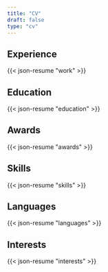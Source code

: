 ```yaml
---
title: "CV"
draft: false
type: "cv"
---
```


## Experience

{{< json-resume "work" >}}

## Education

{{< json-resume "education" >}}

## Awards

{{< json-resume "awards" >}}

## Skills

{{< json-resume "skills" >}}

## Languages

{{< json-resume "languages" >}}

## Interests

{{< json-resume "interests" >}}
